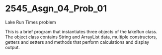 # 2545_Asgn_04_Prob_01
Lake Run Times problem

This is a brief program that instantiates three objects of the lakeRun class. The object class contains String and ArrayList data,
multiple constructors, getters and setters and methods that perform calculations and display output.
